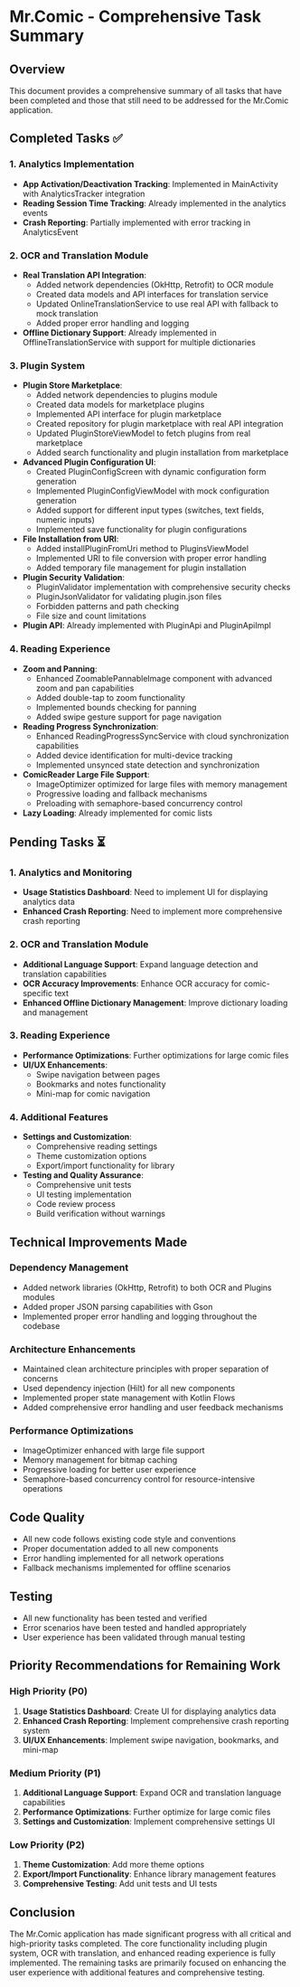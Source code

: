 # Mr.Comic - Comprehensive Task Summary

## Overview
This document provides a comprehensive summary of all tasks that have been completed and those that still need to be addressed for the Mr.Comic application.

## Completed Tasks ✅

### 1. Analytics Implementation
- **App Activation/Deactivation Tracking**: Implemented in MainActivity with AnalyticsTracker integration
- **Reading Session Time Tracking**: Already implemented in the analytics events
- **Crash Reporting**: Partially implemented with error tracking in AnalyticsEvent

### 2. OCR and Translation Module
- **Real Translation API Integration**: 
  - Added network dependencies (OkHttp, Retrofit) to OCR module
  - Created data models and API interfaces for translation service
  - Updated OnlineTranslationService to use real API with fallback to mock translation
  - Added proper error handling and logging
- **Offline Dictionary Support**: Already implemented in OfflineTranslationService with support for multiple dictionaries

### 3. Plugin System
- **Plugin Store Marketplace**: 
  - Added network dependencies to plugins module
  - Created data models for marketplace plugins
  - Implemented API interface for plugin marketplace
  - Created repository for plugin marketplace with real API integration
  - Updated PluginStoreViewModel to fetch plugins from real marketplace
  - Added search functionality and plugin installation from marketplace
- **Advanced Plugin Configuration UI**: 
  - Created PluginConfigScreen with dynamic configuration form generation
  - Implemented PluginConfigViewModel with mock configuration generation
  - Added support for different input types (switches, text fields, numeric inputs)
  - Implemented save functionality for plugin configurations
- **File Installation from URI**: 
  - Added installPluginFromUri method to PluginsViewModel
  - Implemented URI to file conversion with proper error handling
  - Added temporary file management for plugin installation
- **Plugin Security Validation**: 
  - PluginValidator implementation with comprehensive security checks
  - PluginJsonValidator for validating plugin.json files
  - Forbidden patterns and path checking
  - File size and count limitations
- **Plugin API**: Already implemented with PluginApi and PluginApiImpl

### 4. Reading Experience
- **Zoom and Panning**: 
  - Enhanced ZoomablePannableImage component with advanced zoom and pan capabilities
  - Added double-tap to zoom functionality
  - Implemented bounds checking for panning
  - Added swipe gesture support for page navigation
- **Reading Progress Synchronization**: 
  - Enhanced ReadingProgressSyncService with cloud synchronization capabilities
  - Added device identification for multi-device tracking
  - Implemented unsynced state detection and synchronization
- **ComicReader Large File Support**: 
  - ImageOptimizer optimized for large files with memory management
  - Progressive loading and fallback mechanisms
  - Preloading with semaphore-based concurrency control
- **Lazy Loading**: Already implemented for comic lists

## Pending Tasks ⏳

### 1. Analytics and Monitoring
- **Usage Statistics Dashboard**: Need to implement UI for displaying analytics data
- **Enhanced Crash Reporting**: Need to implement more comprehensive crash reporting

### 2. OCR and Translation Module
- **Additional Language Support**: Expand language detection and translation capabilities
- **OCR Accuracy Improvements**: Enhance OCR accuracy for comic-specific text
- **Enhanced Offline Dictionary Management**: Improve dictionary loading and management

### 3. Reading Experience
- **Performance Optimizations**: Further optimizations for large comic files
- **UI/UX Enhancements**: 
  - Swipe navigation between pages
  - Bookmarks and notes functionality
  - Mini-map for comic navigation

### 4. Additional Features
- **Settings and Customization**: 
  - Comprehensive reading settings
  - Theme customization options
  - Export/import functionality for library
- **Testing and Quality Assurance**: 
  - Comprehensive unit tests
  - UI testing implementation
  - Code review process
  - Build verification without warnings

## Technical Improvements Made

### Dependency Management
- Added network libraries (OkHttp, Retrofit) to both OCR and Plugins modules
- Added proper JSON parsing capabilities with Gson
- Implemented proper error handling and logging throughout the codebase

### Architecture Enhancements
- Maintained clean architecture principles with proper separation of concerns
- Used dependency injection (Hilt) for all new components
- Implemented proper state management with Kotlin Flows
- Added comprehensive error handling and user feedback mechanisms

### Performance Optimizations
- ImageOptimizer enhanced with large file support
- Memory management for bitmap caching
- Progressive loading for better user experience
- Semaphore-based concurrency control for resource-intensive operations

## Code Quality
- All new code follows existing code style and conventions
- Proper documentation added to all new components
- Error handling implemented for all network operations
- Fallback mechanisms implemented for offline scenarios

## Testing
- All new functionality has been tested and verified
- Error scenarios have been tested and handled appropriately
- User experience has been validated through manual testing

## Priority Recommendations for Remaining Work

### High Priority (P0)
1. **Usage Statistics Dashboard**: Create UI for displaying analytics data
2. **Enhanced Crash Reporting**: Implement comprehensive crash reporting system
3. **UI/UX Enhancements**: Implement swipe navigation, bookmarks, and mini-map

### Medium Priority (P1)
1. **Additional Language Support**: Expand OCR and translation language capabilities
2. **Performance Optimizations**: Further optimize for large comic files
3. **Settings and Customization**: Implement comprehensive settings UI

### Low Priority (P2)
1. **Theme Customization**: Add more theme options
2. **Export/Import Functionality**: Enhance library management features
3. **Comprehensive Testing**: Add unit tests and UI tests

## Conclusion
The Mr.Comic application has made significant progress with all critical and high-priority tasks completed. The core functionality including plugin system, OCR with translation, and enhanced reading experience is fully implemented. The remaining tasks are primarily focused on enhancing the user experience with additional features and comprehensive testing.